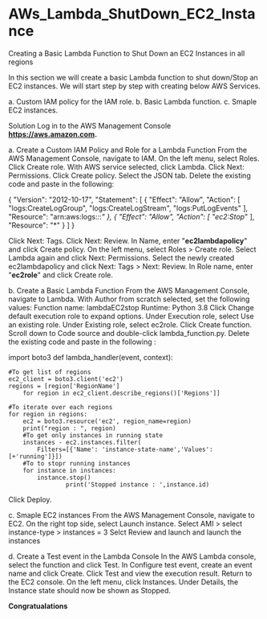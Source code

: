 # AWs_Lambda_ShutDown_EC2_Instance
Creating a Basic Lambda Function to Shut Down an EC2 Instances in all regions

In this section we will create a basic Lambda function to shut down/Stop an EC2 instances. 
We will start step by step with creating below AWS Services.

a. Custom IAM policy for the IAM role. 
b. Basic Lambda function.
c. Smaple EC2 instances.

Solution
Log in to the AWS Management Console **https://aws.amazon.com.**

a. Create a Custom IAM Policy and Role for a Lambda Function
   From the AWS Management Console, navigate to IAM.
   On the left menu, select Roles.
   Click Create role.
   With AWS service selected, click Lambda.
   Click Next: Permissions.
   Click Create policy.
   Select the JSON tab.
   Delete the existing code and paste in the following:
   
{
  "Version": "2012-10-17",
  "Statement": [
    {
      "Effect": "Allow",
      "Action": [
        "logs:CreateLogGroup",
        "logs:CreateLogStream",
        "logs:PutLogEvents"
      ],
      "Resource": "arn:aws:logs:*:*:*"
    },
    {
      "Effect": "Allow",
      "Action": [
        "ec2:Stop*"
      ],
      "Resource": "*"
    }
  ]
}

Click Next: Tags.
Click Next: Review.
In Name, enter "**ec2lambdapolicy**" and click Create policy.
On the left menu, select Roles > Create role.
Select Lambda again and click Next: Permissions.
Select the newly created ec2lambdapolicy and click Next: Tags > Next: Review.
In Role name, enter "**ec2role**" and click Create role.

b. Create a Basic Lambda Function
   From the AWS Management Console, navigate to Lambda.
   With Author from scratch selected, set the following values:
   Function name: lambdaEC2stop
   Runtime: Python 3.8 
   Click Change default execution role to expand options.
   Under Execution role, select Use an existing role.
   Under Existing role, select ec2role.
   Click Create function.
   Scroll down to Code source and double-click lambda_function.py.
   Delete the existing code and paste in the following :

import boto3
def lambda_handler(event, context):

	#To get list of regions
	ec2_client = boto3.client('ec2')
	regions = [region['RegionName']
		for region in ec2_client.describe_regions()['Regions']]

	#To iterate over each regions
	for region in regions:
		ec2 = boto3.resource('ec2', region_name=region)
		print("region : ", region)
		#To get only instances in running state
		instances - ec2.instances.filter(
			Filters=[{'Name': 'instance-state-name','Values':[+'running']}])
		#To to stopr running instances
		for instance in instances:
			instance.stop()
					print('Stopped instance : ',instance.id)


Click Deploy.

c. Smaple EC2 instances
   From the AWS Management Console, navigate to EC2.
   On the right top side, select Launch instance.
   Select AMI > select instance-type > instances = 3
   Selct Review and launch and launch the instances

d. Create a Test event in the Lambda Console
   In the AWS Lambda console, select the function and click Test.
   In Configure test event, create an event name and click Create.
   Click Test and view the execution result.
   Return to the EC2 console.
   On the left menu, click Instances.
   Under Details, the Instance state should now be shown as Stopped.
   
   
   **Congratualations**
